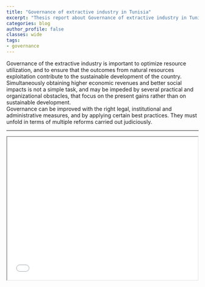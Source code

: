 ```yaml
---
title: "Governance of extractive industry in Tunisia"
excerpt: "Thesis report about Governance of extractive industry in Tunisia by Meher Béjaoui"
categories: blog
author_profile: false
classes: wide
tags:
- governance
---
```

Governance of the extractive industry is important to optimize resource utilization, and to ensure that the outcomes from natural resources exploitation contribute to the sustainable development of the country.  
Simultaneously obtaining higher economic revenues and better social impacts is not a simple task, and may be impeded by several practical and organizational obstacles, that focus on the present gains rather than on sustainable development.  
Governance can be improved with the right legal, institutional and administrative measures, and by applying certain best practices. They must unfold in terms of multiple reforms carried out judiciously.

***

<iframe src="/assets/governanceinTunisia.pdf" alt ="pdf report titled Governance of extractive industry in Tunisia" width="500" height="375"></iframe>
